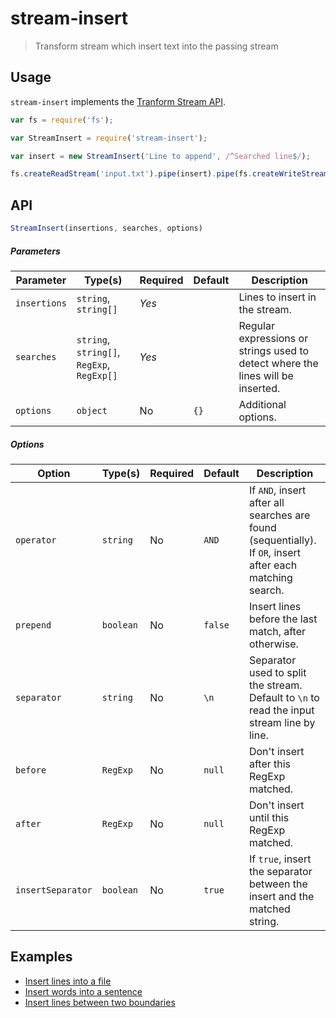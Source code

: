 # stream-insert

> Transform stream which insert text into the passing stream

## Usage

`stream-insert` implements the [Tranform Stream API](https://nodejs.org/api/stream.html#stream_implementing_a_transform_stream).

```js
var fs = require('fs');

var StreamInsert = require('stream-insert');

var insert = new StreamInsert('Line to append', /^Searched line$/);

fs.createReadStream('input.txt').pipe(insert).pipe(fs.createWriteStream('output.txt'));
```

## API

```js
StreamInsert(insertions, searches, options)
```

##### Parameters

| Parameter    | Type(s)                                    | Required | Default | Description                                                                     |
| ------------ | ------------------------------------------ | -------- | ------- | ------------------------------------------------------------------------------- |
| `insertions` | `string`, `string[]`                       | *Yes*    |         | Lines to insert in the stream.                                                  |
| `searches`   | `string`, `string[]`, `RegExp`, `RegExp[]` | *Yes*    |         | Regular expressions or strings used to detect where the lines will be inserted. |
| `options`    | `object`                                   | No       | `{}`    | Additional options.                                                             |

##### Options

| Option             | Type(s)   | Required | Default | Description                                                                                               |
| ------------------ | --------- | -------- | ------- | --------------------------------------------------------------------------------------------------------- |
| `operator`         | `string`  | No       | `AND`   | If `AND`, insert after all searches are found (sequentially). If `OR`, insert after each matching search. |
| `prepend`          | `boolean` | No       | `false` | Insert lines before the last match, after otherwise.                                                      |
| `separator`        | `string`  | No       | `\n`    | Separator used to split the stream. Default to `\n` to read the input stream line by line.                |
| `before`           | `RegExp`  | No       | `null`  | Don't insert after this RegExp matched.                                                                   |
| `after`            | `RegExp`  | No       | `null`  | Don't insert until this RegExp matched.                                                                   |
| `insertSeparator`  | `boolean` | No       | `true`  | If `true`, insert the separator between the insert and the matched string.                                |

## Examples

* [Insert lines into a file](examples/lines)
* [Insert words into a sentence](examples/words)
* [Insert lines between two boundaries](examples/section)
